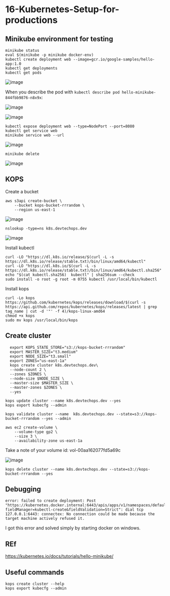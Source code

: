 # 16-Kubernetes-Setup-for-productions
## Minikube environment for testing

```
minikube status
eval $(minikube -p minikube docker-env)
kubectl create deployment web --image=gcr.io/google-samples/hello-app:1.0
kubectl get deployments
kubectl get pods
```

![image](https://user-images.githubusercontent.com/96833570/221562064-100866ca-30a1-4af5-801b-a6e0f94e5a3b.png)

When you describe the pod with `kubectl describe pod hello-minikube-844fbb9876-n8x9x`:

![image](https://user-images.githubusercontent.com/96833570/221564734-3d87677c-242d-45e3-9f8f-db40aed48871.png)

![image](https://user-images.githubusercontent.com/96833570/221588149-bac58f3b-7426-4fa5-9062-27bed22cdbfe.png)


```
kubectl expose deployment web --type=NodePort --port=8080
kubectl get service web
minikube service web --url
```

![image](https://user-images.githubusercontent.com/96833570/221588431-0583abdf-536c-4581-9dd8-f9245a35748c.png)

`minikube delete`

![image](https://user-images.githubusercontent.com/96833570/221588821-6e2fb5b3-8238-4e63-a413-4177efbfca41.png)




## KOPS

Create a bucket

```
aws s3api create-bucket \
    --bucket kops-bucket-rrrandom \
    --region us-east-1
```

![image](https://user-images.githubusercontent.com/96833570/221595464-283d93f0-16bc-4985-b468-35f9f48acc0b.png)

`nslookup -type=ns k8s.devtechops.dev`

![image](https://user-images.githubusercontent.com/96833570/221597041-10ee7712-8d87-4d64-bbdf-48b53a57642f.png)

Install kubectl

```
curl -LO "https://dl.k8s.io/release/$(curl -L -s https://dl.k8s.io/release/stable.txt)/bin/linux/amd64/kubectl"
curl -LO "https://dl.k8s.io/$(curl -L -s https://dl.k8s.io/release/stable.txt)/bin/linux/amd64/kubectl.sha256"
echo "$(cat kubectl.sha256)  kubectl" | sha256sum --check
sudo install -o root -g root -m 0755 kubectl /usr/local/bin/kubectl

```

Install kops

```
curl -Lo kops https://github.com/kubernetes/kops/releases/download/$(curl -s https://api.github.com/repos/kubernetes/kops/releases/latest | grep tag_name | cut -d '"' -f 4)/kops-linux-amd64
chmod +x kops
sudo mv kops /usr/local/bin/kops
```

## Create cluster


```
  export KOPS_STATE_STORE="s3://kops-bucket-rrrandom"
  export MASTER_SIZE="t3.medium"
  export NODE_SIZE="t3.small"
  export ZONES="us-east-1a"
  kops create cluster k8s.devtechops.dev\
  --node-count 2 \
  --zones $ZONES \
  --node-size $NODE_SIZE \
  --master-size $MASTER_SIZE \
  --master-zones $ZONES \
  --yes
```


```
kops update cluster --name k8s.devtechops.dev --yes
kops export kubecfg --admin
```

```
kops validate cluster --name  k8s.devtechops.dev --state=s3://kops-bucket-rrrandom --yes --admin
```

```
aws ec2 create-volume \
    --volume-type gp2 \
    --size 3 \
    --availability-zone us-east-1a
```

Take a note of your volume id: vol-00aa162077fd5a69c

![image](https://user-images.githubusercontent.com/96833570/221618935-22531589-2884-4ced-963d-4fd54b637cea.png)


```
kops delete cluster --name k8s.devtechops.dev --state=s3://kops-bucket-rrrandom --yes
```


## Debugging 

```
error: failed to create deployment: Post "https://kubernetes.docker.internal:6443/apis/apps/v1/namespaces/default/deployments?fieldManager=kubectl-create&fieldValidation=Strict": dial tcp 127.0.0.1:6443: connectex: No connection could be made because the target machine actively refused it.
```

I got this error and solved simply by starting docker on windows.



## REf

https://kubernetes.io/docs/tutorials/hello-minikube/

## Useful commands

```
kops create cluster --help
kops export kubecfg --admin
```
